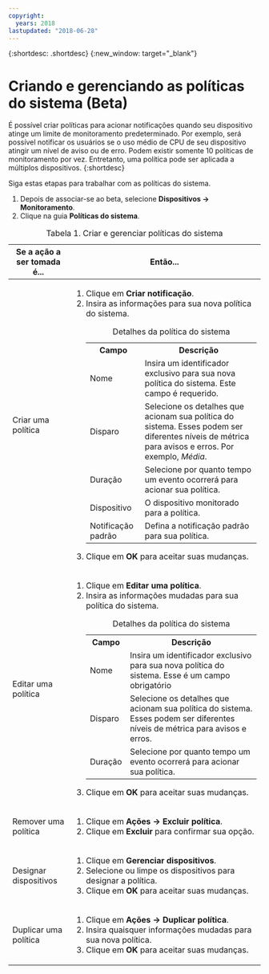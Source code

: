 ```yaml
---
copyright:
  years: 2018
lastupdated: "2018-06-28"
---
```


{:shortdesc: .shortdesc}
{:new_window: target="_blank"}

# Criando e gerenciando as políticas do sistema (Beta)
É possível criar políticas para acionar notificações quando seu dispositivo atinge um limite de monitoramento predeterminado. Por exemplo, será possível notificar os usuários se o uso médio de CPU de seu dispositivo atingir um nível de aviso ou de erro. Podem existir somente 10 políticas de monitoramento por vez. Entretanto, uma política pode ser aplicada a múltiplos dispositivos.
{:shortdesc}


Siga estas etapas para trabalhar com as políticas do sistema.
1. Depois de associar-se ao beta, selecione **Dispositivos -> Monitoramento**.
2. Clique na guia **Políticas do sistema**.

<table>
   <CAPTION>Tabela 1. Criar e gerenciar políticas do sistema</CAPTION>
   <THEAD>
   <TR>
   <th>Se a ação a ser tomada é...</th>
   <th>Então...</th>
   </TR>
   </THEAD>
   <TBODY>
   <tr>
   <td>Criar uma política</td>
   <td>
   <ol>
     <li>Clique em <b>Criar notificação</b>.</li>
     <li>Insira as informações para sua nova política do sistema. 

<table>
  <caption>Detalhes da política do sistema</caption>
  <tr>
     <th>Campo</th>
     <th>Descrição</th>
  </tr>
  <tr>
    <td>Nome</td>
    <td>Insira um identificador exclusivo para sua nova política do sistema. Este campo é requerido.</td>
  </tr>
  <tr>
    <td>Disparo</td>
    <td>Selecione os detalhes que acionam sua política do sistema. Esses podem ser diferentes níveis de métrica para avisos e erros. Por exemplo, <i>Média</i>.</td>
  </tr>
   <tr>
    <td>Duração</td>
     <td>Selecione por quanto tempo um evento ocorrerá para acionar sua política.</td>
  </tr>
   <tr>
    <td>Dispositivo</td>
    <td>O dispositivo monitorado para a política.</td>
  </tr>
   <tr>
    <td>Notificação padrão</td>
    <td>Defina a notificação padrão para sua política.</td>
  </tr>
</table>
</li>
<li>Clique em <b>OK</b> para aceitar suas mudanças.</li>
   </ol>
   </td>
   </tr>
   <tr>
   <td>Editar uma política</td>
   <td>
   <ol>
     <li>Clique em <b>Editar uma política</b>.</li>
    <li>Insira as informações mudadas para sua política do sistema. 

<table>
  <caption>Detalhes da política do sistema</caption>
  <tr>
     <th>Campo</th>
     <th>Descrição</th>
  </tr>
  <tr>
    <td>Nome</td>
    <td>Insira um identificador exclusivo para sua nova política do sistema. Esse é um campo obrigatório</td>
  </tr>
  <tr>
    <td>Disparo</td>
    <td>Selecione os detalhes que acionam sua política do sistema. Esses podem ser diferentes níveis de métrica para avisos e erros.</td>
  </tr>
   <tr>
    <td>Duração</td>
     <td>Selecione por quanto tempo um evento ocorrerá para acionar sua política.</td>
  </tr>
</table>
</li>
<li>Clique em <b>OK</b> para aceitar suas mudanças.</li>
   </ol>
   </td>
   </tr>
   <tr>
   <td>Remover uma política</td>
   <td>
   <ol>
     <li>Clique em <b>Ações -> Excluir política</b>.</li> 
     <li>Clique em <b>Excluir</b> para confirmar sua opção.</li>
   </ol>
   </td>
   </tr>
   <tr>
  <td>Designar dispositivos</td>
  <td>
    <ol>
      <li>Clique em <b>Gerenciar dispositivos</b>.</li>
      <li>Selecione ou limpe os dispositivos para designar a política.</li>
      <li>Clique em <b>OK</b> para aceitar suas mudanças.</li></ol>
      </td>
  </tr>
   <tr>
  <td>Duplicar uma política</td>
  <td>
    <ol>
      <li>Clique em <b>Ações -> Duplicar política</b>.</li>
      <li>Insira quaisquer informações mudadas para sua nova política.</li>
      <li>Clique em <b>OK</b> para aceitar suas mudanças.</li></ol>
      </td>
  </tr>
  
   </TBODY>
   </table>

